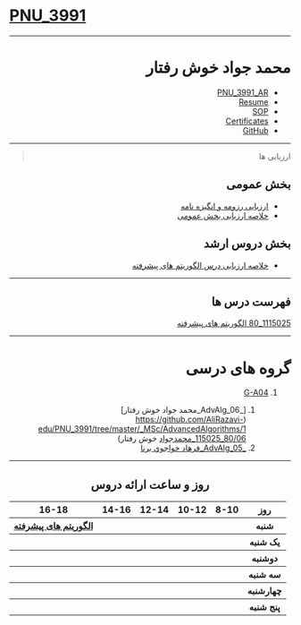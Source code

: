 # [PNU_3991](https://github.com/AliRazavi-edu/PNU_3991#TOC)

<div dir="rtl">
     
---------

# محمد جواد خوش رفتار
- [PNU_3991_AR](https://github.com/javadkh76/PNU_3991_AR)
- [Resume](https://javadkh76.github.io/) 
- [SOP](https://javadkh76.github.io/SOP/)
- [Certificates](https://www.sololearn.com/certificates/course/en/2490541/1024/landscape/png)
- [GitHub](https://github.com/javadkh76)

------------------
> ارزیابی ها

##  بخش عمومی
- [ارزیابی رزومه و انگیزه نامه](https://github.com/javadkh76/PNU_3991_AR/blob/main/_General/JK_CV_CheckList_AR_3991.pdf)
- [خلاصه ارزیابی بخش عمومی](https://github.com/javadkh76/PNU_3991_AR/blob/main/_General/JK_GeneralSection_CheckList_AR_3991.pdf)

##  بخش دروس ارشد
- [خلاصه ارزیابی درس الگوریتم های پیشرفته](https://github.com/javadkh76/PNU_3991_AR/blob/main/AdvancedAlgorithms/JK_AdvancedAlgorithms_CheckList_AR_3991.pdf)

------------------
## فهرست درس ها  

[1115025_80	الگوریتم های پیشرفته](https://github.com/javadkh76/PNU_3991_AR/tree/main/AdvancedAlgorithms)

--------------
# گروه های درسی
1. [G-A04](https://github.com/AliRazavi-edu/PNU_3991/tree/master/_MSc/AdvancedAlgorithms/1115025_80)

    1. [_AdvAlg_06_محمد جواد خوش رفتار](https://github.com/AliRazavi-edu/PNU_3991/tree/master/_MSc/AdvancedAlgorithms/1115025_80/06_محمدجواد خوش رفتار)    
    1. [_AdvAlg_05_فرهاد خواجوي برنا](https://github.com/AliRazavi-edu/PNU_3991/tree/master/_MSc/AdvancedAlgorithms/1115025_80/05_%D9%81%D8%B1%D9%87%D8%A7%D8%AF%20%D8%AE%D9%88%D8%A7%D8%AC%D9%88%D9%8A%20%D8%A8%D8%B1%D9%86%D8%A7)
    
------------------
<div align="center">
     
## روز و ساعت ارائه دروس

</div>

<div dir="ltr" style="width:100%">
     
<table style="margin:auto;">
  <tr>
    <th style="text-align: center">16-18</th>
    <th >14-16</th>
    <th >12-14</th>
    <th>10-12</th>
    <th>8-10</th>
    <th>روز</th>
  </tr>
  <tr>
    <th ><a href="https://github.com/AliRazavi-edu/PNU_3991/tree/master/_MSc/AdvancedAlgorithms#TOC">الگوریتم های پیشرفته</a></th>
    <th ><a > </a></th>
    <th ><a > </a></th>
    <th></th>
    <th ></th>
    <th>شنبه</th>
  </tr>
   <tr>
    <th ></th>
    <th ></th>
    <th></th>
    <th></th>
    <th ></th>
    <th>یک شنبه</th>
  </tr>
   <tr>
     <th ><a> </a> </th>
     <th ><a > </a></th>
     <th><a  > </a></th>
    <th ></th> 
    <th></th>
  <th>دوشنبه</th>
  </tr>
   <tr>
    <th ></th>
    <th ></th>
    <th></th>
    <th></th>
    <th ></th>
    <th>سه شنبه</th>
  </tr>
   <tr>
    <th ></th>
    <th ></th>
    <th></th>
    <th></th>
     <th ></th>
    <th>چهارشنبه</th>
  </tr>
   <tr>
    <th ></th>
     <th ><a></a></th>
     <th ></th>
     <th></th>
    <th></th>
    <th>پنج شنبه</th>
  </tr>
</table>

</div>
